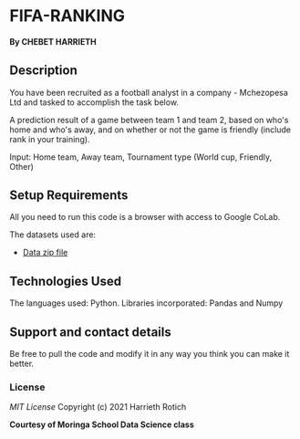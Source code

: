 # FIFA-RANKING
#### By **CHEBET HARRIETH**


## Description
You have been recruited as a football analyst in a company - Mchezopesa Ltd and tasked to accomplish the task below.

A prediction result of a game between team 1 and team 2, based on who's home and who's away, and on whether or not the game is friendly (include rank in your training).

Input: Home team, Away team, Tournament type (World cup, Friendly, Other)

## Setup Requirements
All you need to run this code is a browser with access to Google CoLab.

The datasets used are:
* [Data zip file](https://drive.google.com/open?id=1BYUqaEEnFtAe5lvzJh9lpVpR2MAvERUc)



## Technologies Used
The languages used: Python.
Libraries incorporated: Pandas and Numpy

## Support and contact details
Be free to pull the code and modify it in any way you think you can make it better.

### License
*MIT License*
Copyright (c) 2021 Harrieth Rotich

**Courtesy of Moringa School Data Science class**
  
